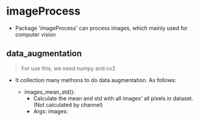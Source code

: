 # imageProcess

* Package 'imageProcess' can process images, which mainly used for computer vision

## data_augmentation

> For use this, we need numpy and cv2

* It collection many methons to do data augmentation. As follows:
    
    * images_mean_std():
        * Calculate the mean and std with all images' all pixels in dataset. (Not calculated by channel)
        * Args:
            images: 